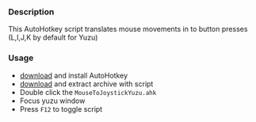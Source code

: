 ### Description

This AutoHotkey script translates mouse movements in to button presses (L,I,J,K by default for Yuzu)

### Usage
* [download](https://www.autohotkey.com/) and install AutoHotkey 
* [download](https://github.com/0x384c0/MouseToJoystickYuzu/archive/master.zip) and extract archive with script
* Double click the `MouseToJoystickYuzu.ahk`
* Focus yuzu window
* Press `F12` to toggle script